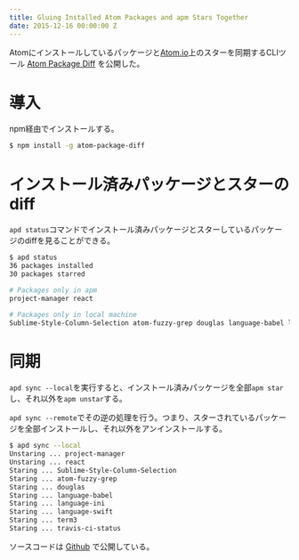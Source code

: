 ```yaml
---
title: Gluing Installed Atom Packages and apm Stars Together
date: 2015-12-16 00:00:00 Z
---
```


Atomにインストールしているパッケージと[Atom.io](https://atom.io/packages)上のスターを同期するCLIツール [Atom Package Diff](https://www.npmjs.com/package/atom-package-diff) を公開した。

# 導入

npm経由でインストールする。

```bash
$ npm install -g atom-package-diff
```

# インストール済みパッケージとスターのdiff

`apd status`コマンドでインストール済みパッケージとスターしているパッケージのdiffを見ることができる。

```bash
$ apd status
36 packages installed
30 packages starred

# Packages only in apm
project-manager react

# Packages only in local machine
Sublime-Style-Column-Selection atom-fuzzy-grep douglas language-babel language-ini language-swift term3 travis-ci-status
```

# 同期

`apd sync --local`を実行すると、インストール済みパッケージを全部`apm star`し、それ以外を`apm unstar`する。

`apd sync --remote`でその逆の処理を行う。つまり、スターされているパッケージを全部インストールし、それ以外をアンインストールする。

```bash
$ apd sync --local
Unstaring ... project-manager
Unstaring ... react
Staring ... Sublime-Style-Column-Selection
Staring ... atom-fuzzy-grep
Staring ... douglas
Staring ... language-babel
Staring ... language-ini
Staring ... language-swift
Staring ... term3
Staring ... travis-ci-status
```

ソースコードは [Github](uetchy/atom-package-diff) で公開している。
